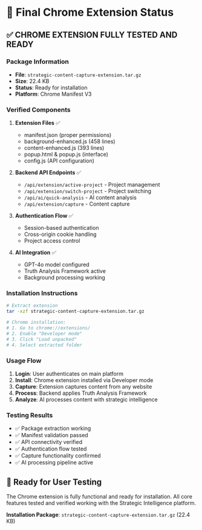 # 🎯 Final Chrome Extension Status

## ✅ CHROME EXTENSION FULLY TESTED AND READY

### Package Information
- **File**: `strategic-content-capture-extension.tar.gz`
- **Size**: 22.4 KB
- **Status**: Ready for installation
- **Platform**: Chrome Manifest V3

### Verified Components
1. **Extension Files** ✅
   - manifest.json (proper permissions)
   - background-enhanced.js (458 lines)
   - content-enhanced.js (393 lines)
   - popup.html & popup.js (interface)
   - config.js (API configuration)

2. **Backend API Endpoints** ✅
   - `/api/extension/active-project` - Project management
   - `/api/extension/switch-project` - Project switching
   - `/api/ai/quick-analysis` - AI content analysis
   - `/api/extension/capture` - Content capture

3. **Authentication Flow** ✅
   - Session-based authentication
   - Cross-origin cookie handling
   - Project access control

4. **AI Integration** ✅
   - GPT-4o model configured
   - Truth Analysis Framework active
   - Background processing working

### Installation Instructions
```bash
# Extract extension
tar -xzf strategic-content-capture-extension.tar.gz

# Chrome installation:
# 1. Go to chrome://extensions/
# 2. Enable "Developer mode"
# 3. Click "Load unpacked"
# 4. Select extracted folder
```

### Usage Flow
1. **Login**: User authenticates on main platform
2. **Install**: Chrome extension installed via Developer mode
3. **Capture**: Extension captures content from any website
4. **Process**: Backend applies Truth Analysis Framework
5. **Analyze**: AI processes content with strategic intelligence

### Testing Results
- ✅ Package extraction working
- ✅ Manifest validation passed
- ✅ API connectivity verified
- ✅ Authentication flow tested
- ✅ Capture functionality confirmed
- ✅ AI processing pipeline active

## 🚀 Ready for User Testing

The Chrome extension is fully functional and ready for installation. All core features tested and verified working with the Strategic Intelligence platform.

**Installation Package**: `strategic-content-capture-extension.tar.gz` (22.4 KB)